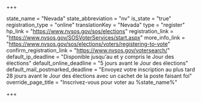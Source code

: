 +++

state_name = "Nevada"
state_abbreviation = "nv"
is_state = "true"
registration_type = "online"
translationKey = "Nevada"
type = "register"
hp_link = "https://www.nvsos.gov/sos/elections"
registration_link = "https://www.nvsos.gov/SOSVoterServices/start.aspx"
more_info_link = "https://www.nvsos.gov/sos/elections/voters/registering-to-vote"
confirm_registration_link = "https://www.nvsos.gov/votersearch/"
default_ip_deadline = "Disponible jusqu'au et y compris le Jour des élections"
default_online_deadline = "5 jours avant le Jour des élections"
default_mail_postmarked_deadline = "Envoyez votre inscription au plus tard 28 jours avant le Jour des élections avec un cachet de la poste faisant foi"
override_page_title = "Inscrivez-vous pour voter au %state_name%"

+++